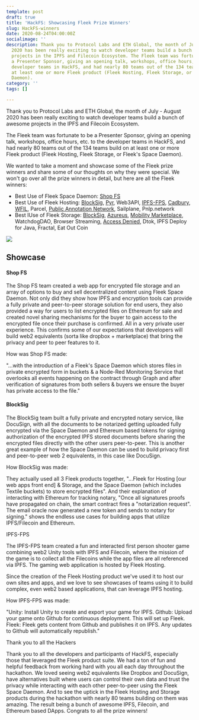 ```yaml
---
template: post
draft: true
title: 'HackFS: Showcasing Fleek Prize Winners'
slug: HackFS-winners
date: 2020-08-24T04:00:00Z
socialimage: ''
description: Thank you to Protocol Labs and ETH Global, the month of July - August
  2020 has been really exciting to watch developer teams build a bunch of awesome
  projects in the IPFS and Filecoin Ecosystem. The Fleek team was fortunate to be
  a Presenter Sponsor, giving an opening talk, workshops, office hours, etc. to the
  developer teams in HackFS, and had nearly 80 teams out of the 134 teams build on
  at least one or more Fleek product (Fleek Hosting, Fleek Storage, or Fleek's Space
  Daemon).
category: ''
tags: []

---
```

Thank you to Protocol Labs and ETH Global, the month of July - August 2020 has been really exciting to watch developer teams build a bunch of awesome projects in the IPFS and Filecoin Ecosystem. 

The Fleek team was fortunate to be a Presenter Sponsor, giving an opening talk, workshops, office hours, etc. to the developer teams in HackFS, and had nearly 80 teams out of the 134 teams build on at least one or more Fleek product (Fleek Hosting, Fleek Storage, or Fleek's Space Daemon).

We wanted to take a moment and showcase some of the Fleek prize winners and share some of our thoughts on why they were special. We won't go over all the prize winners in detail, but here are all the Fleek winners:

* Best Use of Fleek Space Daemon: [Shop FS](https://hack.ethglobal.co/showcase/shop-fs-recSnBFT0TY7XgYNK)
* Best Use of Fleek Hosting: [BlockSig](https://hack.ethglobal.co/showcase/blocksig-recT3kpIaPtPKNek2), [Pyr](https://hack.ethglobal.co/showcase/pyr-rec9LKk3ZGMW6qrOa), Web3API, [IPFS-FPS](https://hack.ethglobal.co/showcase/ipfs-fps-rec1OcC5wSjdp1LEp), [Cadbury](https://hack.ethglobal.co/showcase/cadbury-reckhMFHOxGqXC8DY), [WFIL](https://hack.ethglobal.co/showcase/wfil-recCwbCnY2rnipjcR), Parcel,  [Public Annotation Network](https://hack.ethglobal.co/showcase/public-annotation-network-recnKxnp9epAR1fOF), Sailplane, Pnlp.network
* Best IUse of Fleek Storage: [BlockSig](https://hack.ethglobal.co/showcase/blocksig-recT3kpIaPtPKNek2), [Azureus](https://hack.ethglobal.co/showcase/azureus-recTkk0jGPXRrwg6Z), [Mobility Marketplace](https://hack.ethglobal.co/showcase/mobility-marketplace-rectlFaxjBi0m2S5j), WatchdogDAO, Browser Streaming, [Access Denied](https://hack.ethglobal.co/showcase/access-denied-rec4tYQAw3m287S4o), Dtok, IPFS Deploy for Java, Fractal, Eat Out Coin

![](https://fleek-team-bucket.storage.fleek.co/fleekhackfswinners.jpeg)

## Showcase

#### Shop FS

The Shop FS team created a web app for encrypted file storage and an array of options to buy and sell decentralized content using Fleek Space Daemon. Not only did they show how IPFS and encryption tools can provide a fully private and peer-to-peer storage solution for end users, they also provided a way for users to list encrypted files on Ethereum for sale and created novel sharing mechanisms for the buyer to gain access to the encrypted file once their purchase is confirmed. All in a very private user experience. This confirms some of our expectations that developers will build web2 equivalents (sorta like dropbox + marketplace) that bring the privacy and peer to peer features to it.

How was Shop FS made:

"...with the introduction of a Fleek's Space Daemon which stores files in private encrypted form in buckets & a Node-Red Monitoring Service that overlooks all events happening on the contract through Graph and after verification of signatures from both sellers & buyers we ensure the buyer has private access to the file."

#### BlockSig 

The BlockSig team built a fully private and encrypted notary service, like DocuSign, with all the documents to be notarized getting uploaded fully encrypted via the Space Daemon and Ethereum based tokens for signing authorization of the encrypted IPFS stored documents before sharing the encrypted files directly with the other users peer-to-peer. This is another great example of how the Space Daemon can be used to build privacy first and peer-to-peer web 2 equivalents, in this case like DocuSign.

How BlockSig was made:

They actually used all 3 Fleek products together, "...Fleek for Hosting \[our web apps front end\] & Storage, and the Space Daemon (which includes Textile buckets) to store encrypted files". And their explanation of interacting with Ethereum for tracking notary, "Once all signatures proofs have propagated on chain, the smart contract fires a "notarization request". The email oracle now generated a new token and sends to notary for signing." shows the endless use cases for building apps that utilize IPFS/Filecoin and Ethereum.

IPFS-FPS

The IPFS-FPS team created a fun and interacted first person shooter game combining web2 Unity tools with IPFS and Filecoin, where the mission of the game is to collect all the Filecoins while the app files are all referenced via IPFS. The gaming web application is hosted by Fleek Hosting. 

Since the creation of the Fleek Hosting product we've used it to host our own sites and apps, and we love to see showcases of teams using it to build complex, even web2 based applications, that can leverage IPFS hosting.

How IPFS-FPS was made:

"Unity: Install Unity to create and export your game for IPFS. Github: Upload your game onto Github for continuous deployment. This will set up Fleek. Fleek: Fleek gets content from Github and publishes it on IPFS. Any updates to Github will automatically republish."

Thank you to all the Hackers

Thank you to all the developers and participants of HackFS, especially those that leveraged the Fleek product suite. We had a ton of fun and helpful feedback from working hard with you all each day throughout the hackathon. We loved seeing web2 equivalents like Dropbox and DocuSign, have alternatives built where users can control their own data and trust the privacy while interacting with each other peer-to-peer using the Fleek Space Daemon. And to see the uptick in the Fleek Hosting and Storage products during the hackathon with nearly 80 teams building on them was amazing. The result being a bunch of awesome IPFS, Filecoin, and Ethereum based DApps. Congrats to all the prize winners!